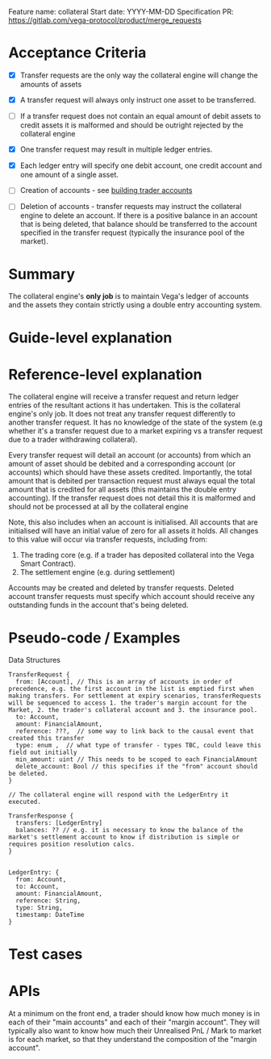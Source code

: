 Feature name: collateral
Start date: YYYY-MM-DD
Specification PR: https://gitlab.com/vega-protocol/product/merge_requests

# Acceptance Criteria
* [x] Transfer requests are the only way the collateral engine will change the amounts of assets
* [x] A transfer request will always only instruct one asset to be transferred.
* [ ] If a transfer request does not contain an equal amount of debit assets to credit assets it is malformed and should be outright rejected by the collateral engine  
* [x] One transfer request may result in multiple ledger entries. 
* [x] Each ledger entry will specify one debit account, one credit account and one amount of a single asset.
* [ ] Creation of accounts - see [building trader accounts](./0013-building-trader-accounts)
* [ ] Deletion of accounts - transfer requests may instruct the collateral engine to delete an account. If there is a positive balance in an account that is being deleted, that balance should be transferred to the account specified in the transfer request (typically the insurance pool of the market).


# Summary

The collateral engine's **only job** is to maintain Vega's ledger of accounts and the assets they contain strictly using a double entry accounting system.  

# Guide-level explanation



# Reference-level explanation

The collateral engine will receive a transfer request and return ledger entries of the resultant actions it has undertaken. This is the collateral engine's only job.  It does not treat any transfer request differently to another transfer request. It has no knowledge of the state of the system (e.g whether it's a transfer request due to a market expiring vs a transfer request due to a trader withdrawing collateral).

Every transfer request will detail an account (or accounts) from which an amount of asset should be debited and a corresponding account (or accounts) which should have these assets credited.  Importantly, the total amount that is debited per transaction request must always equal the total amount that is credited for all assets (this maintains the double entry accounting). If the transfer request does not detail this it is malformed and should not be processed at all by the collateral engine

Note, this also includes when an account is initialised. All accounts that are initialised will have an initial value of zero for all assets it holds.  All changes to this value will occur via transfer requests, including from:

1. The trading core (e.g. if a trader has deposited collateral into the Vega Smart Contract).
2. The settlement engine (e.g. during settlement)

Accounts may be created and deleted by transfer requests. Deleted account transfer requests must specify which account should receive any outstanding funds in the account that's being deleted.


# Pseudo-code / Examples

Data Structures

```
TransferRequest {
  from: [Account], // This is an array of accounts in order of precedence, e.g. the first account in the list is emptied first when making transfers. For settlement at expiry scenarios, transferRequests will be sequenced to access 1. the trader's margin account for the Market, 2. the trader's collateral account and 3. the insurance pool.
  to: Account,
  amount: FinancialAmount,
  reference: ???,  // some way to link back to the causal event that created this transfer
  type: enum ,  // what type of transfer - types TBC, could leave this field out initially
  min_amount: uint // This needs to be scoped to each FinancialAmount
  delete_account: Bool // this specifies if the "from" account should be deleted.
}
```

```
// The collateral engine will respond with the LedgerEntry it executed.

TransferResponse {
  transfers: [LedgerEntry]
  balances: ?? // e.g. it is necessary to know the balance of the market's settlement account to know if distribution is simple or requires position resolution calcs.
}


LedgerEntry: {
  from: Account,
  to: Account,
  amount: FinancialAmount,
  reference: String,
  type: String,
  timestamp: DateTime
}
```

# Test cases

# APIs
At a minimum on the front end, a trader should know how much money is in each of their "main accounts" and each of their "margin account".  They will typically also want to know how much their Unrealised PnL / Mark to market is for each market, so that they understand the composition of the "margin account".  